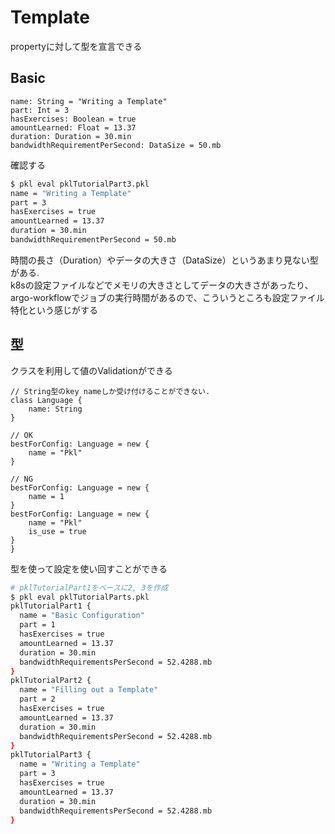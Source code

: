 # Template

propertyに対して型を宣言できる

## Basic

```pkl: pklTutorialPart3.pkl
name: String = "Writing a Template"
part: Int = 3
hasExercises: Boolean = true
amountLearned: Float = 13.37
duration: Duration = 30.min
bandwidthRequirementPerSecond: DataSize = 50.mb
```

確認する

```bash
$ pkl eval pklTutorialPart3.pkl
name = "Writing a Template"
part = 3
hasExercises = true
amountLearned = 13.37
duration = 30.min
bandwidthRequirementPerSecond = 50.mb
```

時間の長さ（Duration）やデータの大きさ（DataSize）というあまり見ない型がある.  
k8sの設定ファイルなどでメモリの大きさとしてデータの大きさがあったり、argo-workflowでジョブの実行時間があるので、こういうところも設定ファイル特化という感じがする

## 型
クラスを利用して値のValidationができる

```pkl
// String型のkey nameしか受け付けることができない.
class Language {
    name: String
}

// OK
bestForConfig: Language = new {
    name = "Pkl"
}

// NG
bestForConfig: Language = new {
    name = 1
}
bestForConfig: Language = new {
    name = "Pkl"
    is_use = true
}
}
```


型を使って設定を使い回すことができる

```bash
# pklTutorialPart1をベースに2, 3を作成
$ pkl eval pklTutorialParts.pkl
pklTutorialPart1 {
  name = "Basic Configuration"
  part = 1
  hasExercises = true
  amountLearned = 13.37
  duration = 30.min
  bandwidthRequirementsPerSecond = 52.4288.mb
}
pklTutorialPart2 {
  name = "Filling out a Template"
  part = 2
  hasExercises = true
  amountLearned = 13.37
  duration = 30.min
  bandwidthRequirementsPerSecond = 52.4288.mb
}
pklTutorialPart3 {
  name = "Writing a Template"
  part = 3
  hasExercises = true
  amountLearned = 13.37
  duration = 30.min
  bandwidthRequirementsPerSecond = 52.4288.mb
}
```


